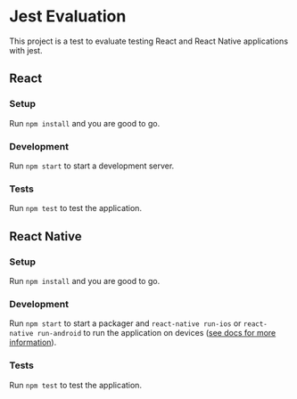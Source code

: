 # Jest Evaluation

This project is a test to evaluate testing React and React Native applications with jest.

## React

### Setup

Run `npm install` and you are good to go.

### Development

Run `npm start` to start a development server.

### Tests

Run `npm test` to test the application.


## React Native

### Setup

Run `npm install` and you are good to go.

### Development

Run `npm start` to start a packager and `react-native run-ios` or `react-native run-android` to run the application on devices ([see docs for more information](http://facebook.github.io/react-native/releases/0.31/docs/running-on-simulator-ios.html#starting-the-simulator)).

### Tests

Run `npm test` to test the application.
